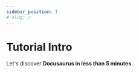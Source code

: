 ```yaml
---
sidebar_position: 1
# slug: /
---
```


# Tutorial Intro

Let's discover **Docusaurus in less than 5 minutes**.
